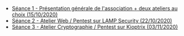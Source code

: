 - [Séance 1 - Présentation générale de l'association + deux ateliers au choix (15/10/2020)](./summary/seance-1.md)
- [Séance 2 - Atelier Web / Pentest sur LAMP Security (22/10/2020)](./summary/seance-2.md)
- [Séance 3 - Atelier Cryptographie / Pentest sur Kioptrix  (03/11/2020)](./summary/seance-3.md)